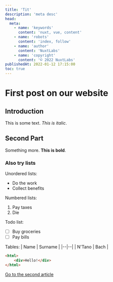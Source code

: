 ```yaml
---
title: 'Tit'
description: 'meta desc'
head:
  meta:
    - name: 'keywords'
      content: 'nuxt, vue, content'
    - name: 'robots'
      content: 'index, follow'
    - name: 'author'
      content: 'NuxtLabs'
    - name: 'copyright'
      content: '© 2022 NuxtLabs'
publishedAt: 2022-01-12 17:15:00
toc: true
---
```

# First post on our website
## Introduction
This is some text. *This is italic*.

## Second Part
Something more. **This is bold**.

### Also try lists
Unordered lists:
- Do the work
- Collect benefits

Numbered lists:

1. Pay taxes
2. Die

Todo list:
- [ ] Buy groceries
- [ ] Pay bills

Tables:
| Name | Surname |
|--|--|
| N'Tano | Bach |

```html
<html>
	<div>Hello!</div>
</html>
```

[Go to the second article](/blog/second)
